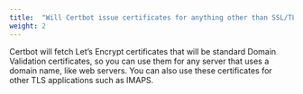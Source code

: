 ```yaml
---
title:  "Will Certbot issue certificates for anything other than SSL/TLS for websites?"
weight: 2
---
```


Certbot will fetch Let’s Encrypt certificates that will be standard Domain Validation certificates, so you can use them for any server that uses a domain name, like web servers. You can also use these certificates for other TLS applications such as IMAPS.
